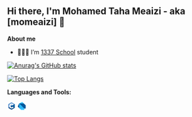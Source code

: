 ## Hi there, I'm Mohamed Taha Meaizi - aka [momeaizi] 👋 

**About me**

- 👨🏽‍💻 I’m [1337 School](https://www.1337.ma/en/) student

[![Anurag's GitHub stats](https://github-readme-stats.vercel.app/api?username=momeaizi&count_private=true&show_icons=true&theme=radical)](https://github.com/anuraghazra/github-readme-stats)

[![Top Langs](https://github-readme-stats.vercel.app/api/top-langs/?username=momeaizi&layout=compact&theme=radical)](https://github.com/Abdeljalil-Bouchfar)

<!-- [![42 Profile Card](https://1337-readme.vercel.app/api/profile?cursus=42&dark=true&email=hide&login=abouchfa)](https://github.com/mohouyizme/1337-readme)
 -->

**Languages and Tools:**  

<code><img height="20" src="https://raw.githubusercontent.com/github/explore/5c058a388828bb5fde0bcafd4bc867b5bb3f26f3/topics/c/c.png"></code>
<code><img height="20" src="https://raw.githubusercontent.com/github/explore/80688e429a7d4ef2fca1e82350fe8e3517d3494d/topics/dart/dart.png"></code>
